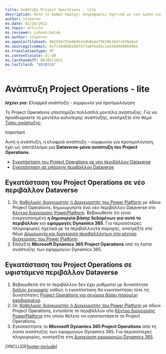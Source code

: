 ```yaml
---
title: Ανάπτυξη Project Operations - lite
description: Αυτό το άρθρο παρέχει πληροφορίες σχετικά με τον τρόπο εγκατάστασης ελαφριάς ανάπτυξης του Project Operations ‑ συμφωνία για προτιμολόγηση.
author: stsporen
ms.date: 02/28/2022
ms.topic: article
ms.reviewer: johnmichalak
ms.author: stsporen
ms.openlocfilehash: 86293b725e86db3d4b8bdaf5810b16b7c670e8a3
ms.sourcegitcommit: 6cfc50d89528df977a8f6a55c1ad39d99800d9b4
ms.translationtype: HT
ms.contentlocale: el-GR
ms.lasthandoff: 06/03/2022
ms.locfileid: "8930318"
---
```

# <a name="deploy-project-operations---lite"></a>Ανάπτυξη Project Operations - lite

_**Ισχύει για:** Ελαφριά ανάπτυξη - συμφωνία για προτιμολόγηση_



Το Project Operations υποστηρίζει πολλαπλά μοντέλα ανάπτυξης. Για να προσδιορίσετε το μοντέλο καλύτερης ανάπτυξης, ανατρέξτε στο θέμα [Τύποι ανάπτυξης](determine-deployment-type.md).


> [!IMPORTANT]
> Αυτή η ανάπτυξη, η ελαφριά ανάπτυξη – συμφωνία για προτιμολόγηση, έχει ως αποτέλεσμα μια **Dataverse-μόνο ανάπτυξη του Project Operations**.

- [Εγκατάσταση του Project Operations σε νέο περιβάλλον Dataverse](#new)
- [Εγκατάσταση σε υπάρχον περιβάλλον Dataverse](#existing)



## <a name="install-project-operations-to-a-new-dataverse-environment"></a><a name="new"></a>Εγκατάσταση του Project Operations σε νέο περιβάλλον Dataverse

1. Ως [Καθολικός διαχειριστής ή Διαχειριστής του Power Platform](/power-platform/admin/global-service-administrators-can-administer-without-license) με άδεια Project Operations, δημιουργήστε ένα νέο περιβάλλον Dataverse στο [Κέντρο διαχείρισης PowerPlatform](https://admin.powerplatform.com). Βεβαιωθείτε ότι είναι ενεργοποιημένη **η δημιουργία βάσης δεδομένων για αυτό το περιβάλλον** και **εφαρμογές Dynamics 365**. Για περισσότερες πληροφορίες σχετικά με τα περιβάλλοντα παροχής, ανατρέξτε στο θέμα [Δημιουργία και διαχείριση περιβαλλόντων στο κέντρο διαχείρισης του Power Platform](/power-platform/admin/create-environment#create-an-environment-in-the-power-platform-admin-center).
2. Επιλέξτε **Microsoft Dynamics 365 Project Operations** από τη λίστα ανάπτυξης των εφαρμογών Dynamics 365.


## <a name="install-project-operations-to-an-existing-dataverse-environment"></a><a name="existing"></a>Εγκατάσταση του Project Operations σε υφιστάμενο περιβάλλον Dataverse
1. Βεβαιωθείτε ότι το περιβάλλον δεν έχει ρυθμιστεί με δυνατότητα [διπλής εγγραφής](/dynamics365/fin-ops-core/dev-itpro/data-entities/dual-write/dual-write-overview) καθώς η εγκατάσταση θα εγκαταστήσει τότε τις δυνατότητες [Project Operations για σενάρια βάσει πόρου/μη εφοδιασμένα](project-operations-integrated-deployment-overview.md).
2. Ως [Καθολικός διαχειριστής ή Διαχειριστής του Power Platform](/power-platform/admin/global-service-administrators-can-administer-without-license) με άδεια Project Operations, εντοπίστε το περιβάλλον στο [Κέντρο διαχείρισης PowerPlatform](https://admin.powerplatform.com) στο οποίο θέλετε να εγκαταστήσετε το Project Operations.
3. Εγκαταστήστε το **Microsoft Dynamics 365 Project Operations** από τη λίστα ανάπτυξης των εφαρμογών Dynamics 365. Για περισσότερες πληροφορίες, ανατρέξτε στη [Διαχείριση εφαρμογών Dynamics 365](/power-platform/admin/manage-apps).




[!INCLUDE[footer-include](../includes/footer-banner.md)]
